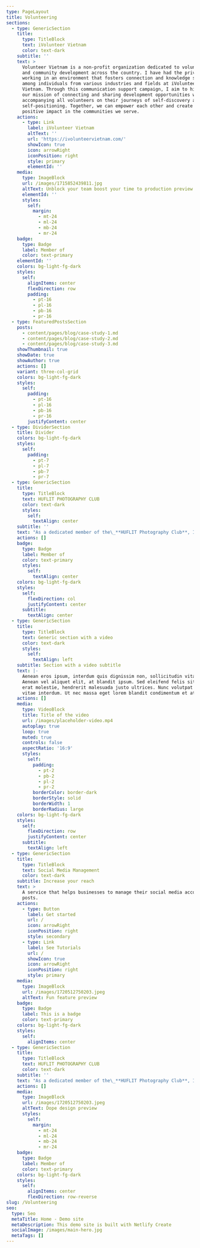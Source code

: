 ```yaml
---
type: PageLayout
title: Volunteering
sections:
  - type: GenericSection
    title:
      type: TitleBlock
      text: iVolunteer Vietnam
      color: text-dark
    subtitle: ''
    text: >
      Volunteer Vietnam is a non-profit organization dedicated to volunteering
      and community development across the country. I have had the privilege of
      working in an environment that fosters connection and knowledge sharing
      among individuals from various industries and fields at iVolunteer
      Vietnam. Through this communication support campaign, I aim to highlight
      our mission of connecting and sharing development opportunities while
      accompanying all volunteers on their journeys of self-discovery and
      self-positioning. Together, we can empower each other and create a
      positive impact in the communities we serve.
    actions:
      - type: Link
        label: iVolunteer Vietnam
        altText: ''
        url: 'https://ivolunteervietnam.com/'
        showIcon: true
        icon: arrowRight
        iconPosition: right
        style: primary
        elementId: ''
    media:
      type: ImageBlock
      url: /images/1715852439811.jpg
      altText: Unblock your team boost your time to production preview
      elementId: ''
      styles:
        self:
          margin:
            - mt-24
            - ml-24
            - mb-24
            - mr-24
    badge:
      type: Badge
      label: Member of
      color: text-primary
    elementId: ''
    colors: bg-light-fg-dark
    styles:
      self:
        alignItems: center
        flexDirection: row
        padding:
          - pt-16
          - pl-16
          - pb-16
          - pr-16
  - type: FeaturedPostsSection
    posts:
      - content/pages/blog/case-study-1.md
      - content/pages/blog/case-study-2.md
      - content/pages/blog/case-study-3.md
    showThumbnail: true
    showDate: true
    showAuthor: true
    actions: []
    variant: three-col-grid
    colors: bg-light-fg-dark
    styles:
      self:
        padding:
          - pt-16
          - pl-16
          - pb-16
          - pr-16
        justifyContent: center
  - type: DividerSection
    title: Divider
    colors: bg-light-fg-dark
    styles:
      self:
        padding:
          - pt-7
          - pl-7
          - pb-7
          - pr-7
  - type: GenericSection
    title:
      type: TitleBlock
      text: HUFLIT PHOTOGRAPHY CLUB
      color: text-dark
      styles:
        self:
          textAlign: center
    subtitle: ''
    text: "As a dedicated member of the\_**HUFLIT Photography Club**, I actively engage in various activities that promote photography as an art form and a means of expression. The club provides a creative platform where photography enthusiasts come together to share knowledge, skills, and experiences.\n\n*   **Collaborative Projects:**\_Participated in group photo shoots, exhibitions, and competitions, enhancing both my technical skills and artistic vision.\n\n*   **Workshops and Training:**\_Attended workshops on various photography techniques, including portrait, landscape, and digital editing, to broaden my expertise.\n\n*   **Community Engagement:**\_Contributed to community events by capturing moments that highlight the vibrancy of campus life and local culture.\n\nBeing part of the HUFLIT Photography Club has not only allowed me to refine my photography skills but has also fostered a sense of community and collaboration among fellow photography enthusiasts.\n\n"
    actions: []
    badge:
      type: Badge
      label: Member of
      color: text-primary
      styles:
        self:
          textAlign: center
    colors: bg-light-fg-dark
    styles:
      self:
        flexDirection: col
        justifyContent: center
      subtitle:
        textAlign: center
  - type: GenericSection
    title:
      type: TitleBlock
      text: Generic section with a video
      color: text-dark
      styles:
        self:
          textAlign: left
    subtitle: Section with a video subtitle
    text: |-
      Aenean eros ipsum, interdum quis dignissim non, sollicitudin vitae nisl.
      Aenean vel aliquet elit, at blandit ipsum. Sed eleifend felis sit amet
      erat molestie, hendrerit malesuada justo ultrices. Nunc volutpat at erat
      vitae interdum. Ut nec massa eget lorem blandit condimentum et at risus.
    actions: []
    media:
      type: VideoBlock
      title: Title of the video
      url: /images/placeholder-video.mp4
      autoplay: true
      loop: true
      muted: true
      controls: false
      aspectRatio: '16:9'
      styles:
        self:
          padding:
            - pt-2
            - pb-2
            - pl-2
            - pr-2
          borderColor: border-dark
          borderStyle: solid
          borderWidth: 1
          borderRadius: large
    colors: bg-light-fg-dark
    styles:
      self:
        flexDirection: row
        justifyContent: center
      subtitle:
        textAlign: left
  - type: GenericSection
    title:
      type: TitleBlock
      text: Social Media Management
      color: text-dark
    subtitle: Increase your reach
    text: >
      A service that helps businesses to manage their social media accounts and
      posts.
    actions:
      - type: Button
        label: Get started
        url: /
        icon: arrowRight
        iconPosition: right
        style: secondary
      - type: Link
        label: See Tutorials
        url: /
        showIcon: true
        icon: arrowRight
        iconPosition: right
        style: primary
    media:
      type: ImageBlock
      url: /images/1720512750203.jpeg
      altText: Fun feature preview
    badge:
      type: Badge
      label: This is a badge
      color: text-primary
    colors: bg-light-fg-dark
    styles:
      self:
        alignItems: center
  - type: GenericSection
    title:
      type: TitleBlock
      text: HUFLIT PHOTOGRAPHY CLUB
      color: text-dark
    subtitle: ''
    text: "As a dedicated member of the\_**HUFLIT Photography Club**, I actively engage in various activities that promote photography as an art form and a means of expression. The club provides a creative platform where photography enthusiasts come together to share knowledge, skills, and experiences.\n\n*   **Collaborative Projects:**\_Participated in group photo shoots, exhibitions, and competitions, enhancing both my technical skills and artistic vision.\n\n*   **Workshops and Training:**\_Attended workshops on various photography techniques, including portrait, landscape, and digital editing, to broaden my expertise.\n\n*   **Community Engagement:**\_Contributed to community events by capturing moments that highlight the vibrancy of campus life and local culture.\n\nBeing part of the HUFLIT Photography Club has not only allowed me to refine my photography skills but has also fostered a sense of community and collaboration among fellow photography enthusiasts.\n"
    actions: []
    media:
      type: ImageBlock
      url: /images/1720512750203.jpeg
      altText: Dope design preview
      styles:
        self:
          margin:
            - mt-24
            - ml-24
            - mb-24
            - mr-24
    badge:
      type: Badge
      label: Member of
      color: text-primary
    colors: bg-light-fg-dark
    styles:
      self:
        alignItems: center
        flexDirection: row-reverse
slug: /Volunteering
seo:
  type: Seo
  metaTitle: Home - Demo site
  metaDescription: This demo site is built with Netlify Create
  socialImage: /images/main-hero.jpg
  metaTags: []
---
```

